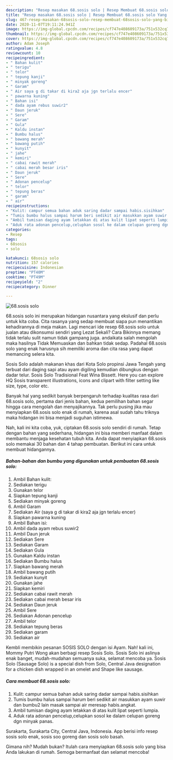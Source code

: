 ```yaml
---
description: "Resep masakan 68.sosis solo | Resep Membuat 68.sosis solo Yang Bisa Manjain Lidah"
title: "Resep masakan 68.sosis solo | Resep Membuat 68.sosis solo Yang Bisa Manjain Lidah"
slug: 467-resep-masakan-68sosis-solo-resep-membuat-68sosis-solo-yang-bisa-manjain-lidah
date: 2020-11-07T19:11:24.941Z
image: https://img-global.cpcdn.com/recipes/cf747e408609173a/751x532cq70/68sosis-solo-foto-resep-utama.jpg
thumbnail: https://img-global.cpcdn.com/recipes/cf747e408609173a/751x532cq70/68sosis-solo-foto-resep-utama.jpg
cover: https://img-global.cpcdn.com/recipes/cf747e408609173a/751x532cq70/68sosis-solo-foto-resep-utama.jpg
author: Adam Joseph
ratingvalue: 4.8
reviewcount: 10
recipeingredient:
- " Bahan kulit"
- " terigu"
- " telor"
- " tepung kanji"
- " minyak goreng"
- " Garam"
- " Air saya g di takar di kira2 aja jgn terlalu encer"
- " pawarna kuning"
- " Bahan isi"
- " dada ayam rebus suwir2"
- " Daun jeruk"
- " Sere"
- " Garam"
- " Gula"
- " Kaldu instan"
- " Bumbu halus"
- " bawang merah"
- " bawang putih"
- " kunyit"
- " jahe"
- " kemiri"
- " cabai rawit merah"
- " cabai merah besar iris"
- " Daun jeruk"
- " Sere"
- " Adonan pencelup"
- " telor"
- " tepung beras"
- " garam"
- " air"
recipeinstructions:
- "Kulit: campur semua bahan aduk saring dadar sampai habis.sisihkan"
- "Tumis bumbu halus sampai harum beri sedikit air masukkan ayam suwir dan bumbu2 lain masak sampai air meresap habis.angkat."
- "Ambil tumisan daging ayam letakkan di atas kulit lipat seperti lumpia."
- "Aduk rata adonan pencelup,celupkan sosol ke dalam celupan goreng dgn minyak panas."
categories:
- Resep
tags:
- 68sosis
- solo

katakunci: 68sosis solo 
nutrition: 157 calories
recipecuisine: Indonesian
preptime: "PT40M"
cooktime: "PT49M"
recipeyield: "2"
recipecategory: Dinner

---
```



![68.sosis solo](https://img-global.cpcdn.com/recipes/cf747e408609173a/751x532cq70/68sosis-solo-foto-resep-utama.jpg)


68.sosis solo ini merupakan hidangan nusantara yang ekslusif dan perlu untuk kita coba. Cita rasanya yang sedap membuat siapa pun menantikan kehadirannya di meja makan.
Lagi mencari ide resep 68.sosis solo untuk jualan atau dikonsumsi sendiri yang Lezat Sekali? Cara Bikinnya memang tidak terlalu sulit namun tidak gampang juga. andaikata salah mengolah maka hasilnya Tidak Memuaskan dan bahkan tidak sedap. Padahal 68.sosis solo yang enak harusnya sih memiliki aroma dan cita rasa yang dapat memancing selera kita.

Sosis Solo adalah makanan khas dari Kota Solo propinsi Jawa Tengah yang terbuat dari daging sapi atau ayam digiling kemudian dibungkus dengan dadar telur. Sosis Solo Tradisional Feat Wina Bissett. Here you can explore HQ Sosis transparent illustrations, icons and clipart with filter setting like size, type, color etc.

Banyak hal yang sedikit banyak berpengaruh terhadap kualitas rasa dari 68.sosis solo, pertama dari jenis bahan, kedua pemilihan bahan segar hingga cara mengolah dan menyajikannya. Tak perlu pusing jika mau menyiapkan 68.sosis solo enak di rumah, karena asal sudah tahu triknya maka hidangan ini bisa menjadi suguhan istimewa.


Nah, kali ini kita coba, yuk, ciptakan 68.sosis solo sendiri di rumah. Tetap dengan bahan yang sederhana, hidangan ini bisa memberi manfaat dalam membantu menjaga kesehatan tubuh kita. Anda dapat menyiapkan 68.sosis solo memakai 30 bahan dan 4 tahap pembuatan. Berikut ini cara untuk membuat hidangannya.

<!--inarticleads1-->

##### Bahan-bahan dan bumbu yang digunakan untuk pembuatan 68.sosis solo:

1. Ambil  Bahan kulit:
1. Sediakan  terigu
1. Gunakan  telor
1. Siapkan  tepung kanji
1. Sediakan  minyak goreng
1. Ambil  Garam
1. Sediakan  Air (saya g di takar di kira2 aja jgn terlalu encer)
1. Siapkan  pawarna kuning
1. Ambil  Bahan isi:
1. Ambil  dada ayam rebus suwir2
1. Ambil  Daun jeruk
1. Sediakan  Sere
1. Sediakan  Garam
1. Sediakan  Gula
1. Gunakan  Kaldu instan
1. Sediakan  Bumbu halus
1. Siapkan  bawang merah
1. Ambil  bawang putih
1. Sediakan  kunyit
1. Gunakan  jahe
1. Siapkan  kemiri
1. Sediakan  cabai rawit merah
1. Sediakan  cabai merah besar iris
1. Sediakan  Daun jeruk
1. Ambil  Sere
1. Sediakan  Adonan pencelup
1. Ambil  telor
1. Sediakan  tepung beras
1. Sediakan  garam
1. Sediakan  air


Kembli membikin pesanan SOSIS SOLO dengan isi Ayam. Nah! kali ini, Mommy Putri Wong akan berbagi resep Sosis Solo. Sosis Solo ini aslinya enak banget, mudah-mudahan semuanya suka, selamat mencoba ya. Sosis Solo (Sausage Solo) is a special dish from Solo, Central Java designation for a chicken dish wrapped in an omelet and Shape like sausage. 

<!--inarticleads2-->

##### Cara membuat 68.sosis solo:

1. Kulit: campur semua bahan aduk saring dadar sampai habis.sisihkan
1. Tumis bumbu halus sampai harum beri sedikit air masukkan ayam suwir dan bumbu2 lain masak sampai air meresap habis.angkat.
1. Ambil tumisan daging ayam letakkan di atas kulit lipat seperti lumpia.
1. Aduk rata adonan pencelup,celupkan sosol ke dalam celupan goreng dgn minyak panas.


Surakarta, Surakarta City, Central Java, Indonesia. App berisi info resep sosis solo enak, sosis soo goreng dan sosis solo basah. 

Gimana nih? Mudah bukan? Itulah cara menyiapkan 68.sosis solo yang bisa Anda lakukan di rumah. Semoga bermanfaat dan selamat mencoba!
